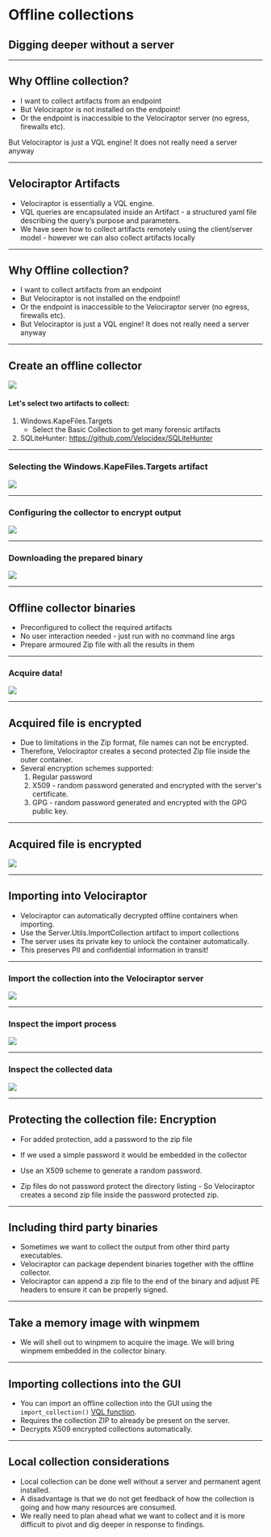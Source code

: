 
<!-- .slide: class="title" -->

# Offline collections

## Digging deeper without a server

---

<!-- .slide: class="content " -->

## Why Offline collection?

* I want to collect artifacts from an endpoint
* But Velociraptor is not installed on the endpoint!
* Or the endpoint is inaccessible to the Velociraptor server (no
  egress, firewalls etc).

But Velociraptor is just a VQL engine!  It does not really need a
server anyway

---

<!-- .slide: class="content small-font" -->

## Velociraptor Artifacts

* Velociraptor is essentially a VQL engine.
* VQL queries are encapsulated inside an Artifact - a structured yaml
  file describing the query’s purpose and parameters.
* We have seen how to collect artifacts remotely using the
  client/server model - however we can also collect artifacts locally

---

<!-- .slide: class="content" -->
## Why Offline collection?

* I want to collect artifacts from an endpoint
* But Velociraptor is not installed on the endpoint!
* Or the endpoint is inaccessible to the Velociraptor server (no egress, firewalls etc).
* But Velociraptor is just a VQL engine!  It does not really need a server anyway

---

<!-- .slide: class="content" -->
## Create an offline collector

<div class="container">
<div class="col">


![](offline_builder.png)

</div>
<div class="col">

#### Let's select two artifacts to collect:

1. Windows.KapeFiles.Targets
    * Select the Basic Collection to get many forensic artifacts
2. SQLiteHunter: https://github.com/Velocidex/SQLiteHunter

</div>

---

<!-- .slide: class="full_screen_diagram" -->

### Selecting the Windows.KapeFiles.Targets artifact

![](offline_kape_targets.png)

---

<!-- .slide: class="full_screen_diagram" -->

### Configuring the collector to encrypt output

![](offline_configure.png)

---

<!-- .slide: class="full_screen_diagram" -->

### Downloading the prepared binary

![](offline_download_binary.png)

---

<!-- .slide: class="content" -->

## Offline collector binaries

* Preconfigured to collect the required artifacts
* No user interaction needed - just run with no command line args
* Prepare armoured Zip file with all the results in them

---

<!-- .slide: class="full_screen_diagram" -->

### Acquire data!

![](offline_acquire.png)

---

<!-- .slide: class="content" -->

## Acquired file is encrypted

* Due to limitations in the Zip format, file names can not be encrypted.
* Therefore, Velociraptor creates a second protected Zip file inside
  the outer container.
* Several encryption schemes supported:
    1. Regular password
    2. X509 - random password generated and encrypted with the server's certificate.
    3. GPG - random password generated and encrypted with the GPG public key.


---

<!-- .slide: class="content" -->

## Acquired file is encrypted

![](offline_encrypted.png)

---

<!-- .slide: class="content" -->

## Importing into Velociraptor

* Velociraptor can automatically decrypted offline containers when
  importing.
* Use the Server.Utils.ImportCollection artifact to import collections
* The server uses its private key to unlock the container automatically.
* This preserves PII and confidential information in transit!


---

<!-- .slide: class="full_screen_diagram" -->

### Import the collection into the Velociraptor server

![](offline_import.png)

---

<!-- .slide: class="full_screen_diagram" -->

### Inspect the import process

![](offline_import_inspect.png)

---

<!-- .slide: class="full_screen_diagram" -->

### Inspect the collected data

![](offline_import_inspect_data.png)

---

<!-- .slide: class="content " -->

## Protecting the collection file: Encryption
* For added protection, add a password to the zip file
* If we used a simple password it would be embedded in the collector
* Use an X509 scheme to generate a random password.

* Zip files do not password protect the directory listing - So
  Velociraptor creates a second zip file inside the password protected
  zip.

---

<!-- .slide: class="content " -->

## Including third party binaries

* Sometimes we want to collect the output from other third party
  executables.
* Velociraptor can package dependent binaries together with the
  offline collector.
* Velociraptor can append a zip file to the end of the binary and
  adjust PE headers to ensure it can be properly signed.

---

<!-- content optional -->

## Take a memory image with winpmem

* We will shell out to winpmem to acquire the image. We will bring
  winpmem embedded in the collector binary.

---

<!-- .slide: class="content " -->

## Importing collections into the GUI

* You can import an offline collection into the GUI using the
  `import_collection()` [VQL function](https://docs.velociraptor.app/vql_reference/server/import_collection/).
* Requires the collection ZIP to already be present on the server.
* Decrypts X509 encrypted collections automatically.

---

<!-- .slide: class="content " -->

## Local collection considerations
* Local collection can be done well without a server and permanent
  agent installed.
* A disadvantage is that we do not get feedback of how the collection
  is going and how many resources are consumed.
* We really need to plan ahead what we want to collect and it is more
  difficult to pivot and dig deeper in response to findings.

